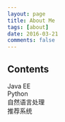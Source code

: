 ```yaml
---
layout: page
title: About Me
tags: [about]
date: 2016-03-21
comments: false
---
```


## Contents

Java EE  
Python  
自然语言处理  
推荐系统

